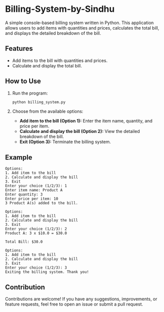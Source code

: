 # Billing-System-by-Sindhu

A simple console-based billing system written in Python. This application allows users to add items with quantities and prices, calculates the total bill, and displays the detailed breakdown of the bill.

## Features

- Add items to the bill with quantities and prices.
- Calculate and display the total bill.

## How to Use

1. Run the program:

    ```bash
    python billing_system.py
    ```

2. Choose from the available options:
    - **Add item to the bill (Option 1):** Enter the item name, quantity, and price per item.
    - **Calculate and display the bill (Option 2):** View the detailed breakdown of the bill.
    - **Exit (Option 3):** Terminate the billing system.

## Example

```plaintext
Options:
1. Add item to the bill
2. Calculate and display the bill
3. Exit
Enter your choice (1/2/3): 1
Enter item name: Product A
Enter quantity: 3
Enter price per item: 10
3 Product A(s) added to the bill.

Options:
1. Add item to the bill
2. Calculate and display the bill
3. Exit
Enter your choice (1/2/3): 2
Product A: 3 x $10.0 = $30.0

Total Bill: $30.0

Options:
1. Add item to the bill
2. Calculate and display the bill
3. Exit
Enter your choice (1/2/3): 3
Exiting the billing system. Thank you!
```
## Contribution
Contributions are welcome! If you have any suggestions, improvements, or feature requests, feel free to open an issue or submit a pull request.
